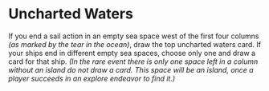 # Uncharted Waters
If you end a sail action in an empty sea space west of the first four columns *(as marked by the tear in the ocean)*, draw the top uncharted waters card. If your ships end in different empty sea spaces, choose only one and draw a card for that ship. *(In the rare event there is only one space left in a column without an island do not draw a card. This space will be an island, once a player succeeds in an explore endeavor to find it.)*
